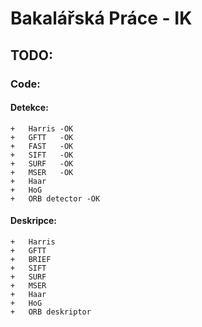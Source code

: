 # Bakalářská Práce - IK

## TODO:
  
### Code:

#### Detekce:
    +   Harris -OK
    +   GFTT   -OK
    +   FAST   -OK
    +   SIFT   -OK
    +   SURF   -OK
    +   MSER   -OK
    +   Haar
    +   HoG
    +   ORB detector -OK   

#### Deskripce:
    +   Harris 
    +   GFTT   
    +   BRIEF
    +   SIFT 
    +   SURF 
    +   MSER
    +   Haar
    +   HoG
    +   ORB deskriptor

